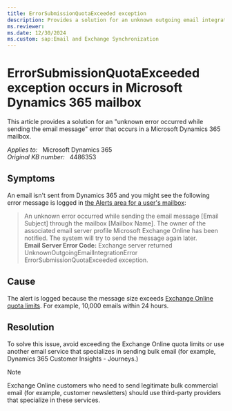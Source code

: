 ```yaml
---
title: ErrorSubmissionQuotaExceeded exception
description: Provides a solution for an unknown outgoing email integration error that occurs in a Microsoft Dynamics 365 mailbox.
ms.reviewer: 
ms.date: 12/30/2024
ms.custom: sap:Email and Exchange Synchronization
---
```

# ErrorSubmissionQuotaExceeded exception occurs in Microsoft Dynamics 365 mailbox

This article provides a solution for an "unknown error occurred while sending the email message" error that occurs in a Microsoft Dynamics 365 mailbox.

_Applies to:_ &nbsp; Microsoft Dynamics 365  
_Original KB number:_ &nbsp; 4486353

## Symptoms

An email isn't sent from Dynamics 365 and you might see the following error message is logged in [the Alerts area for a user's mailbox](/power-platform/admin/monitor-email-processing-errors#view-alerts):

> An unknown error occurred while sending the email message [Email Subject] through the mailbox [Mailbox Name]. The owner of the associated email server profile Microsoft Exchange Online has been notified. The system will try to send the message again later.  
> **Email Server Error Code:** Exchange server returned UnknownOutgoingEmailIntegrationError ErrorSubmissionQuotaExceeded exception.

## Cause

The alert is logged because the message size exceeds [Exchange Online quota limits](/office365/servicedescriptions/exchange-online-service-description/exchange-online-limits#mailbox-folder-limits). For example, 10,000 emails within 24 hours.

## Resolution

To solve this issue, avoid exceeding the Exchange Online quota limits or use another email service that specializes in sending bulk email (for example, Dynamics 365 Customer Insights - Journeys.)

> [!NOTE]
> Exchange Online customers who need to send legitimate bulk commercial email (for example, customer newsletters) should use third-party providers that specialize in these services.
